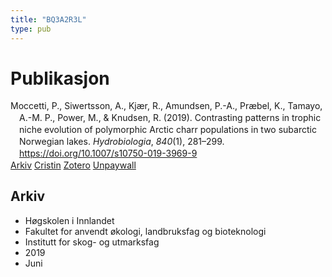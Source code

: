 ```yaml
---
title: "BQ3A2R3L"
type: pub
---
```

<h1>Publikasjon</h1>
<article id="csl-bib-container-BQ3A2R3L" class="csl-bib-container">
  <div class="csl-bib-body" style="line-height: 1.35; padding-left: 1em; text-indent:-1em;">
  <div class="csl-entry">Moccetti, P., Siwertsson, A., Kj&#xE6;r, R., Amundsen, P.-A., Pr&#xE6;bel, K., Tamayo, A.-M. P., Power, M., &amp; Knudsen, R. (2019). Contrasting patterns in trophic niche evolution of polymorphic Arctic charr populations in two subarctic Norwegian lakes. <i>Hydrobiologia</i>, <i>840</i>(1), 281&#x2013;299. <a href="https://doi.org/10.1007/s10750-019-3969-9">https://doi.org/10.1007/s10750-019-3969-9</a></div>
</div>
  <div class="csl-bib-buttons">
    <a href="#taxonomy-article-BQ3A2R3L" class="csl-bib-button">Arkiv</a>
    <a href alt="Cristin URL" class="csl-bib-button">Cristin</a>
    <a href alt="Zotero URL" class="csl-bib-button">Zotero</a>
    <a href="https://munin.uit.no/bitstream/10037/17370/2/article.pdf" class="csl-bib-button">Unpaywall</a>
  </div>
  <div id="csl-bib-meta-container-BQ3A2R3L"></div>
</article>
<div id="csl-bib-meta-BQ3A2R3L" class="csl-bib-meta">
  <article id="taxonomy-article-BQ3A2R3L" class="taxonomy-article">
    <h1>Arkiv</h1>
    <ul>
      <li>Høgskolen i Innlandet</li>
      <li>Fakultet for anvendt økologi, landbruksfag og bioteknologi</li>
      <li>Institutt for skog- og utmarksfag</li>
      <li>2019</li>
      <li>Juni</li>
    </ul>
  </article>
</div>
